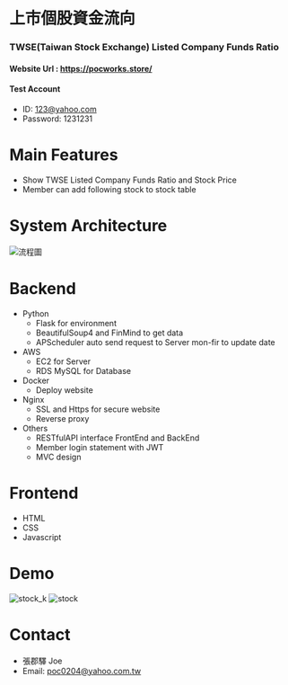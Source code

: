 # 上市個股資金流向
### TWSE(Taiwan Stock Exchange) Listed Company Funds Ratio
#### Website Url : https://pocworks.store/
#### Test Account
* ID: 123@yahoo.com
* Password: 1231231
# Main Features
* Show TWSE Listed Company Funds Ratio and Stock Price
* Member can add following stock to stock table 
# System Architecture
![流程圖](https://user-images.githubusercontent.com/93992949/174955708-ec1e1e33-b828-4dff-a7b7-0d10d2687e23.png)
# Backend
* Python
  * Flask for environment
  * BeautifulSoup4 and FinMind to get data
  * APScheduler auto send request to Server mon-fir to update date
* AWS 
  * EC2 for Server
  * RDS MySQL for Database 
* Docker
  * Deploy website
* Nginx
  * SSL and Https for secure website
  * Reverse proxy
* Others
  * RESTfulAPI interface FrontEnd and BackEnd
  * Member login statement with JWT
  * MVC design 
# Frontend
* HTML
* CSS
* Javascript
# Demo
![stock_k](https://user-images.githubusercontent.com/93992949/175454754-f5437da4-f559-44ea-9fd3-3f49d2d6950c.png)
![stock](https://user-images.githubusercontent.com/93992949/175454761-a0d8d6c2-0438-455b-9ee9-b2fa4dc7cbab.png)

# Contact
* 張郡驛 Joe
* Email: poc0204@yahoo.com.tw
